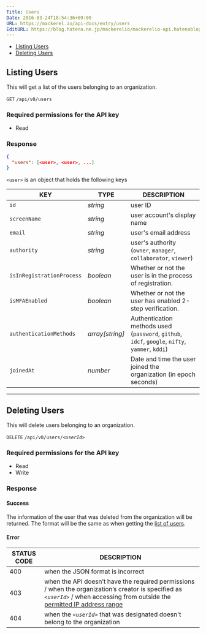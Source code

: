 ```yaml
---
Title: Users
Date: 2016-03-24T18:54:36+09:00
URL: https://mackerel.io/api-docs/entry/users
EditURL: https://blog.hatena.ne.jp/mackerelio/mackerelio-api.hatenablog.mackerel.io/atom/entry/10328537792368377732
---
```


<ul class="internal-nav">
  <li><a href="#list">Listing Users</a></li>
  <li><a href="#delete">Deleting Users</a></li>
</ul>


<h2 id="list">Listing Users</h2>

This will get a list of the users belonging to an organization.

<p class="type-get">
  <code>GET</code>
  <code>/api/v0/users</code>
</p>

### Required permissions for the API key

<ul class="api-key">
  <li class="label-read">Read</li>
</ul>

### Response

```json
{
  "users": [<user>, <user>, ...]
}
```

`<user>` is an object that holds the following keys

| KEY                       | TYPE            | DESCRIPTION                                                                                         |
| --------------            | --------        | -----------                                                                                         |
| `id`                      | *string*        | user ID                                                                                             |
| `screenName`              | *string*        | user account's display name                                                                         |
| `email`                   | *string*        | user's email address                                                                                |
| `authority`               | *string*        | user's authority (`owner`, `manager`, `collaborator`, `viewer`)                                     |
| `isInRegistrationProcess` | *boolean*       | Whether or not the user is in the process of registration.                                                                          |
| `isMFAEnabled`            | *boolean*       | Whether or not the user has enabled 2-step verification.                                                                 |
| `authenticationMethods`   | *array[string]* | Authentication methods used (`password`, `github`, `idcf`, `google`, `nifty`, `yammer`, `kddi`) |
| `joinedAt`                | *number*        | Date and time the user joined the organization (in epoch seconds)                                                |

----------------------------------------------

<h2 id="delete">Deleting Users</h2>

This will delete users belonging to an organization.

<p class="type-delete">
  <code>DELETE</code>
  <code>/api/v0/users/<em>&lt;userId&gt;</em></code>
</p>

### Required permissions for the API key

<ul class="api-key">
  <li class="label-read">Read</li>
  <li class="label-write">Write</li>
</ul>

### Response

#### Success

The information of the user that was deleted from the organization will be returned.
The format will be the same as when getting the [list of users](#list).

#### Error

<table class="default api-error-table">
  <thead>
    <tr>
      <th class="status-code">STATUS CODE</th>
      <th class="description">DESCRIPTION</th>
    </tr>
  </thead>
  <tbody>
    <tr>
      <td>400</td>
      <td>when the JSON format is incorrect</td>
    </tr>
    <tr>
      <td>403</td>
      <td>when the API doesn’t have the required permissions / when the organization’s creator is specified as <code><em>&lt;userId&gt;</em></code> / when accessing from outside the <a href="https://mackerel.io/docs/entry/faq/organization/ip-restriction" target="_blank">permitted IP address range</a></td>
    </tr>
    <tr>
      <td>404</td>
      <td>when the <code><em>&lt;userId&gt;</em></code> that was designated doesn't belong to the organization</td>
    </tr>
  </tbody>
</table>
